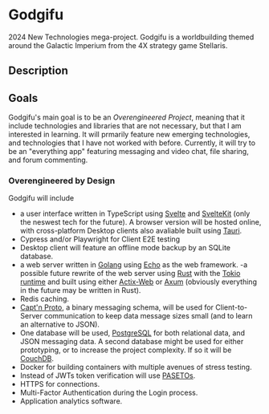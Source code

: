 # Godgifu
2024 New Technologies mega-project. Godgifu is a worldbuilding themed around the Galactic Imperium from the 4X strategy game Stellaris.

## Description


## Goals
Godgifu's main goal is to be an *Overengineered Project*, meaning that it include technologies and libraries that are not necessary, but that I am interested in learning. It will prmarily feature new emerging technologies, and technologies that I have not worked with before. Currently, it will try to be an "everything app" featuring messaging and video chat, file sharing, and forum commenting.

### Overengineered by Design
Godgifu will include

- a user interface written in TypeScript using [Svelte](https://svelte.dev/) and [SvelteKit](https://kit.svelte.dev/) (only the neswest tech for the future). A browser version will be hosted online, with cross-platform Desktop clients also avaliable built using [Tauri](https://tauri.app/).
- Cypress and/or Playwright for Client E2E testing
- Desktop client will feature an offline mode backup by an SQLite database.
- a web server written in [Golang](https://go.dev/) using [Echo](https://echo.labstack.com/) as the web framework.
-a possible future rewrite of the web server using [Rust](https://www.rust-lang.org/) with the [Tokio runtime](https://tokio.rs/) and built using either [Actix-Web](https://actix.rs/docs/) or [Axum](https://docs.rs/axum/latest/axum/index.html#) (obviously everything in the future may be written in Rust).
- Redis caching.
- [Capt'n Proto](https://capnproto.org/), a binary messaging schema, will be used for Client-to-Server communication to keep data message sizes small (and to learn an alternative to JSON).
- One database will be used, [PostgreSQL](https://www.postgresql.org/docs/) for both relational data, and JSON messaging data. A second database might be used for either prototyping, or to increase the project complexity. If so it will be [CouchDB](https://docs.couchdb.org/en/stable/).
- Docker for building containers with multiple avenues of stress testing.
- Instead of JWTs token verification will use [PASETOs](https://paseto.io/).
- HTTPS for connections.
- Multi-Factor Authentication during the Login process.
- Application analytics software.
